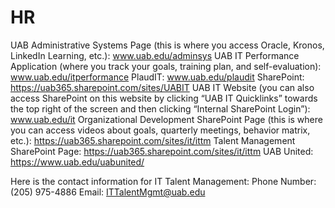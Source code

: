# HR
UAB Administrative Systems Page (this is where you access Oracle, Kronos, LinkedIn Learning, etc.): www.uab.edu/adminsys
UAB IT Performance Application (where you track your goals, training plan, and self-evaluation): www.uab.edu/itperformance
PlaudIT: www.uab.edu/plaudit
SharePoint: https://uab365.sharepoint.com/sites/UABIT
UAB IT Website (you can also access SharePoint on this website by clicking “UAB IT Quicklinks” towards the top right of the screen and then clicking “Internal SharePoint Login”): www.uab.edu/it
Organizational Development SharePoint Page (this is where you can access videos about goals, quarterly meetings, behavior matrix, etc.): https://uab365.sharepoint.com/sites/it/ittm
Talent Management SharePoint Page: https://uab365.sharepoint.com/sites/it/ittm
UAB United: https://www.uab.edu/uabunited/
 
Here is the contact information for IT Talent Management:
Phone Number: (205) 975-4886
Email: ITTalentMgmt@uab.edu
